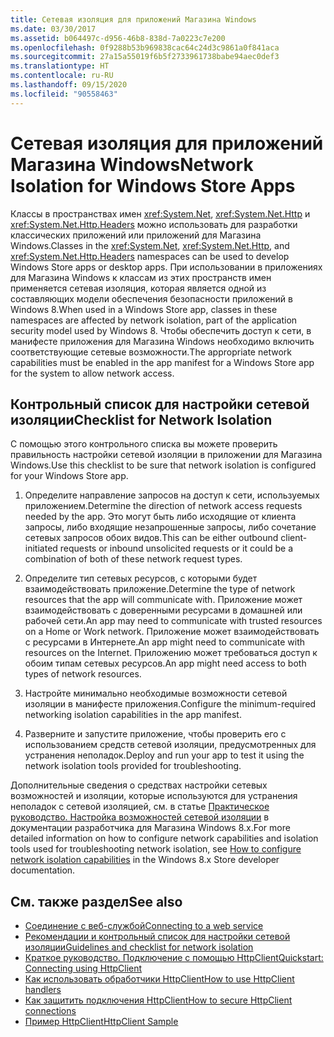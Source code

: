 ```yaml
---
title: Сетевая изоляция для приложений Магазина Windows
ms.date: 03/30/2017
ms.assetid: b064497c-d956-46b8-838d-7a0223c7e200
ms.openlocfilehash: 0f9288b53b969838cac64c24d3c9861a0f841aca
ms.sourcegitcommit: 27a15a55019f6b5f2733961738babe94aec0def3
ms.translationtype: HT
ms.contentlocale: ru-RU
ms.lasthandoff: 09/15/2020
ms.locfileid: "90558463"
---
```

# <a name="network-isolation-for-windows-store-apps"></a><span data-ttu-id="271dc-102">Сетевая изоляция для приложений Магазина Windows</span><span class="sxs-lookup"><span data-stu-id="271dc-102">Network Isolation for Windows Store Apps</span></span>

<span data-ttu-id="271dc-103">Классы в пространствах имен <xref:System.Net>, <xref:System.Net.Http> и <xref:System.Net.Http.Headers> можно использовать для разработки классических приложений или приложений для Магазина Windows.</span><span class="sxs-lookup"><span data-stu-id="271dc-103">Classes in the <xref:System.Net>, <xref:System.Net.Http>, and <xref:System.Net.Http.Headers> namespaces can be used to develop Windows Store  apps  or desktop apps.</span></span> <span data-ttu-id="271dc-104">При использовании в приложениях для Магазина Windows к классам из этих пространств имен применяется сетевая изоляция, которая является одной из составляющих модели обеспечения безопасности приложений в Windows 8.</span><span class="sxs-lookup"><span data-stu-id="271dc-104">When used in a Windows Store app, classes in these namespaces are affected by network isolation, part of the application security model used by Windows 8.</span></span> <span data-ttu-id="271dc-105">Чтобы обеспечить доступ к сети, в манифесте приложения для Магазина Windows необходимо включить соответствующие сетевые возможности.</span><span class="sxs-lookup"><span data-stu-id="271dc-105">The appropriate network capabilities must be enabled in the app manifest for a Windows Store app for the system to allow network access.</span></span>  
  
## <a name="checklist-for-network-isolation"></a><span data-ttu-id="271dc-106">Контрольный список для настройки сетевой изоляции</span><span class="sxs-lookup"><span data-stu-id="271dc-106">Checklist for Network Isolation</span></span>  

<span data-ttu-id="271dc-107">С помощью этого контрольного списка вы можете проверить правильность настройки сетевой изоляции в приложении для Магазина Windows.</span><span class="sxs-lookup"><span data-stu-id="271dc-107">Use this checklist to be sure that network isolation is configured for your Windows Store app.</span></span>  
  
1. <span data-ttu-id="271dc-108">Определите направление запросов на доступ к сети, используемых приложением.</span><span class="sxs-lookup"><span data-stu-id="271dc-108">Determine the direction of network access requests needed by the app.</span></span> <span data-ttu-id="271dc-109">Это могут быть либо исходящие от клиента запросы, либо входящие незапрошенные запросы, либо сочетание сетевых запросов обоих видов.</span><span class="sxs-lookup"><span data-stu-id="271dc-109">This can be either outbound client-initiated requests or inbound unsolicited requests or it could be a combination of both of these network request types.</span></span>  
  
2. <span data-ttu-id="271dc-110">Определите тип сетевых ресурсов, с которыми будет взаимодействовать приложение.</span><span class="sxs-lookup"><span data-stu-id="271dc-110">Determine the type of network resources that the app will communicate with.</span></span> <span data-ttu-id="271dc-111">Приложение может взаимодействовать с доверенными ресурсами в домашней или рабочей сети.</span><span class="sxs-lookup"><span data-stu-id="271dc-111">An app may need to communicate with trusted resources on a Home or Work network.</span></span> <span data-ttu-id="271dc-112">Приложение может взаимодействовать с ресурсами в Интернете.</span><span class="sxs-lookup"><span data-stu-id="271dc-112">An app might need to communicate with resources on the Internet.</span></span> <span data-ttu-id="271dc-113">Приложению может требоваться доступ к обоим типам сетевых ресурсов.</span><span class="sxs-lookup"><span data-stu-id="271dc-113">An app might need access to both types of network resources.</span></span>  
  
3. <span data-ttu-id="271dc-114">Настройте минимально необходимые возможности сетевой изоляции в манифесте приложения.</span><span class="sxs-lookup"><span data-stu-id="271dc-114">Configure the minimum-required networking isolation capabilities in the app manifest.</span></span>  
  
4. <span data-ttu-id="271dc-115">Разверните и запустите приложение, чтобы проверить его с использованием средств сетевой изоляции, предусмотренных для устранения неполадок.</span><span class="sxs-lookup"><span data-stu-id="271dc-115">Deploy and run your app to test it using the network isolation tools provided for troubleshooting.</span></span>  
  
<span data-ttu-id="271dc-116">Дополнительные сведения о средствах настройки сетевых возможностей и изоляции, которые используются для устранения неполадок с сетевой изоляцией, см. в статье [Практическое руководство. Настройка возможностей сетевой изоляции](/previous-versions/windows/apps/hh770532(v=win.10)) в документации разработчика для Магазина Windows 8.x.</span><span class="sxs-lookup"><span data-stu-id="271dc-116">For more detailed information on how to configure network capabilities and isolation tools used for troubleshooting network isolation, see [How to configure network isolation capabilities](/previous-versions/windows/apps/hh770532(v=win.10)) in the Windows 8.x Store developer documentation.</span></span>
  
## <a name="see-also"></a><span data-ttu-id="271dc-117">См. также раздел</span><span class="sxs-lookup"><span data-stu-id="271dc-117">See also</span></span>

- <span data-ttu-id="271dc-118">[Соединение с веб-службой](/previous-versions/windows/apps/hh761504(v=win.10))</span><span class="sxs-lookup"><span data-stu-id="271dc-118">[Connecting to a web service](/previous-versions/windows/apps/hh761504(v=win.10))</span></span>
- <span data-ttu-id="271dc-119">[Рекомендации и контрольный список для настройки сетевой изоляции](/previous-versions/windows/apps/hh770532(v=win.10))</span><span class="sxs-lookup"><span data-stu-id="271dc-119">[Guidelines and checklist for network isolation](/previous-versions/windows/apps/hh770532(v=win.10))</span></span>
- <span data-ttu-id="271dc-120">[Краткое руководство. Подключение с помощью HttpClient](/previous-versions/windows/apps/hh781239(v=win.10))</span><span class="sxs-lookup"><span data-stu-id="271dc-120">[Quickstart: Connecting using HttpClient](/previous-versions/windows/apps/hh781239(v=win.10))</span></span>
- <span data-ttu-id="271dc-121">[Как использовать обработчики HttpClient](/previous-versions/windows/apps/hh781241(v=win.10))</span><span class="sxs-lookup"><span data-stu-id="271dc-121">[How to use HttpClient handlers](/previous-versions/windows/apps/hh781241(v=win.10))</span></span>
- <span data-ttu-id="271dc-122">[Как защитить подключения HttpClient](/previous-versions/windows/apps/hh781240(v=win.10))</span><span class="sxs-lookup"><span data-stu-id="271dc-122">[How to secure HttpClient connections](/previous-versions/windows/apps/hh781240(v=win.10))</span></span>
- [<span data-ttu-id="271dc-123">Пример HttpClient</span><span class="sxs-lookup"><span data-stu-id="271dc-123">HttpClient Sample</span></span>](https://code.msdn.microsoft.com/windowsapps/HttpClient-sample-55700664)
